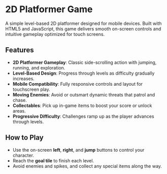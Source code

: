# 2D Platformer Game

A simple level-based 2D platformer designed for mobile devices. Built with HTML5 and JavaScript, this game delivers smooth on-screen controls and intuitive gameplay optimized for touch screens.

## Features

- **2D Platformer Gameplay**: Classic side-scrolling action with jumping, running, and exploration.
- **Level-Based Design**: Progress through levels as difficulty gradually increases.
- **Mobile Compatibility**: Fully responsive controls and layout for touchscreen play.
- **Moving Enemies**: Avoid or outsmart dynamic threats that patrol and chase.
- **Collectables**: Pick up in-game items to boost your score or unlock areas.
- **Progressive Difficulty**: Challenges ramp up as the player advances through levels.

## How to Play

- Use the on-screen **left**, **right**, and **jump** buttons to control your character.
- Reach the **goal tile** to finish each level.
- Avoid enemies and spikes, and collect any special items along the way.

